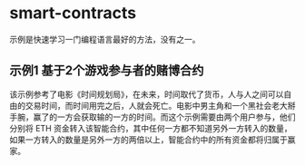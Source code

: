 # smart-contracts
示例是快速学习一门编程语言最好的方法，没有之一。

## 示例1 基于2个游戏参与者的赌博合约 

该示例参考了电影《时间规划局》，在未来，时间取代了货币，人与人之间可以自由的交易时间，而时间用完之后，人就会死亡。电影中男主角和一个黑社会老大掰手腕，赢了的一方会获取输的一方的时间。而这个示例需要由两个用户参与，他们分别将 ETH 资金转入该智能合约，其中任何一方都不知道另外一方转入的数量，如果一方转入的数量是另外一方的两倍以上，智能合约中的所有资金都将归属于赢家。
